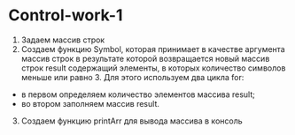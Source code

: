 # Control-work-1
1. Задаем массив строк
2. Создаем функцию Symbol, которая принимает в качестве аргумента массив строк 
в результате которой возвращается новый массив строк result содержащий элементы, в которых количество символов меньше или равно 3. 
Для этого используем два цикла for:
* в первом определяем количество элементов массива result;
* во втором заполняем массив result.
3. Создаем функцию printArr для вывода массива в консоль